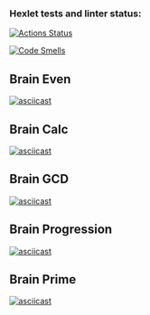 ### Hexlet tests and linter status:
[![Actions Status](https://github.com/Michael57e/qa-auto-engineer-javascript-project-44/actions/workflows/hexlet-check.yml/badge.svg)](https://github.com/Michael57e/qa-auto-engineer-javascript-project-44/actions)

[![Code Smells](https://sonarcloud.io/api/project_badges/measure?project=Michael57e_qa-auto-engineer-javascript-project-44&metric=code_smells)](https://sonarcloud.io/summary/new_code?id=Michael57e_qa-auto-engineer-javascript-project-44)

## Brain Even
[![asciicast](https://asciinema.org/a/xnGjhZ5kQXaHREkfxL1gQThiR.svg)](https://asciinema.org/a/xnGjhZ5kQXaHREkfxL1gQThiR)

## Brain Calc
[![asciicast](https://asciinema.org/a/0Qp0SBrF6oVx5djcfAp1UXj8W.svg)](https://asciinema.org/a/0Qp0SBrF6oVx5djcfAp1UXj8W)

## Brain GCD
[![asciicast](https://asciinema.org/a/nP0uI7dz54y5BVvA2rY9Fk58g.svg)](https://asciinema.org/a/nP0uI7dz54y5BVvA2rY9Fk58g)

## Brain Progression
[![asciicast](https://asciinema.org/a/FwJq0UlMtfHyl7DVNShYaGBFR.svg)](https://asciinema.org/a/FwJq0UlMtfHyl7DVNShYaGBFR)

## Brain Prime
[![asciicast](https://asciinema.org/a/t0trPd1FIhLsnQtUDbw7MiXxu.svg)](https://asciinema.org/a/t0trPd1FIhLsnQtUDbw7MiXxu)
